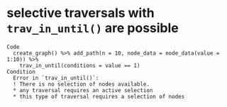 # selective traversals with `trav_in_until()` are possible

    Code
      create_graph() %>% add_path(n = 10, node_data = node_data(value = 1:10)) %>%
        trav_in_until(conditions = value == 1)
    Condition
      Error in `trav_in_until()`:
      ! There is no selection of nodes available.
      * any traversal requires an active selection
      * this type of traversal requires a selection of nodes


